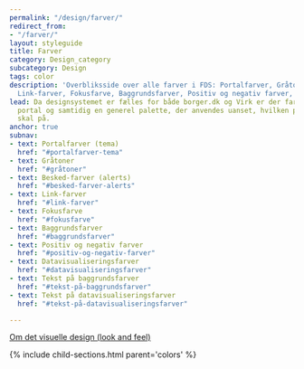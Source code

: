 ```yaml
---
permalink: "/design/farver/"
redirect_from:
- "/farver/"
layout: styleguide
title: Farver
category: Design_category
subcategory: Design
tags: color
description: 'Overbliksside over alle farver i FDS: Portalfarver, Gråtoner, Besked-farver,
  Link-farver, Fokusfarve, Baggrundsfarver, Positiv og negativ farver, Datavisualiseringsfarver'
lead: Da designsystemet er fælles for både borger.dk og Virk er der farver til hver
  portal og samtidig en generel palette, der anvendes uanset, hvilken portal din selvbetjeningsløsning
  skal på.
anchor: true
subnav:
- text: Portalfarver (tema)
  href: "#portalfarver-tema"
- text: Gråtoner
  href: "#gråtoner"
- text: Besked-farver (alerts)
  href: "#besked-farver-alerts"
- text: Link-farver
  href: "#link-farver"
- text: Fokusfarve
  href: "#fokusfarve"
- text: Baggrundsfarver
  href: "#baggrundsfarver"
- text: Positiv og negativ farver
  href: "#positiv-og-negativ-farver"
- text: Datavisualiseringsfarver
  href: "#datavisualiseringsfarver"
- text: Tekst på baggrundsfarver
  href: "#tekst-på-baggrundsfarver"
- text: Tekst på datavisualiseringsfarver
  href: "#tekst-på-datavisualiseringsfarver"

---
```

<a href="/design/visueltdesign/">Om det visuelle design (look and feel)</a>

{% include child-sections.html parent='colors' %}